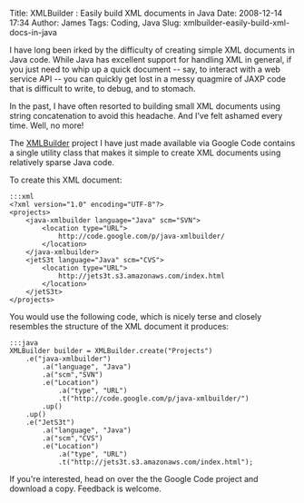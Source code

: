 Title: XMLBuilder : Easily build XML documents in Java
Date: 2008-12-14 17:34
Author: James
Tags: Coding, Java
Slug: xmlbuilder-easily-build-xml-docs-in-java

I have long been irked by the difficulty of creating simple XML
documents in Java code. While Java has excellent support for handling
XML in general, if you just need to whip up a quick document -- say, to
interact with a web service API -- you can quickly get lost in a messy
quagmire of JAXP code that is difficult to write, to debug, and to
stomach.

In the past, I have often resorted to building small XML documents using
string concatenation to avoid this headache. And I've felt ashamed every
time. Well, no more!

The [XMLBuilder][] project I have just made available via Google Code
contains a single utility class that makes it simple to create XML
documents using relatively sparse Java code.

To create this XML document:

    :::xml
    <?xml version="1.0" encoding="UTF-8"?>
    <projects>
        <java-xmlbuilder language="Java" scm="SVN">
            <location type="URL">
                http://code.google.com/p/java-xmlbuilder/
            </location>
        </java-xmlbuilder>
        <jetS3t language="Java" scm="CVS">
            <location type="URL">
                http://jets3t.s3.amazonaws.com/index.html
            </location>
        </jetS3t>
    </projects>

You would use the following code, which is nicely terse and closely
resembles the structure of the XML document it produces:

    :::java
    XMLBuilder builder = XMLBuilder.create("Projects")
        .e("java-xmlbuilder")
            .a("language", "Java")
            .a("scm","SVN")
            .e("Location")
                .a("type", "URL")
                .t("http://code.google.com/p/java-xmlbuilder/")
            .up()
        .up()
        .e("JetS3t")
            .a("language", "Java")
            .a("scm","CVS")
            .e("Location")
                .a("type", "URL")
                .t("http://jets3t.s3.amazonaws.com/index.html");

If you're interested, head on over the the Google Code project and
download a copy. Feedback is welcome.

  [XMLBuilder]: http://code.google.com/p/java-xmlbuilder/
